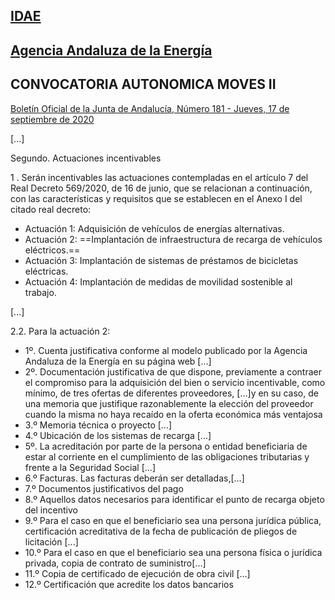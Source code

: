 ## [IDAE](https://www.idae.es/ayudas-y-financiacion/para-movilidad-y-vehiculos/programa-moves-iii) 
## [Agencia Andaluza de la Energía](https://incentivos.agenciaandaluzadelaenergia.es/Moves2019Web/faces/login.xhtml)
## CONVOCATORIA AUTONOMICA MOVES II

[Boletín Oficial de la Junta de Andalucía, Número 181 - Jueves, 17 de septiembre de 2020](https://www.infosubvenciones.es/bdnstrans/GE/es/convocatoria/523491)

[...]

Segundo. Actuaciones incentivables

1 . Serán incentivables las actuaciones contempladas en el artículo 7 del Real Decreto 569/2020,  de  16  de  junio,  que  se  relacionan  a  continuación,  con  las  características  y requisitos que se establecen en el Anexo I del citado real decreto:

- Actuación 1: Adquisición de vehículos de energías alternativas. 
- Actuación 2: ==Implantación de infraestructura de recarga de vehículos eléctricos.==
- Actuación 3: Implantación de sistemas de préstamos de bicicletas eléctricas.
- Actuación 4: Implantación de medidas de movilidad sostenible al trabajo.

[...]

2.2. Para la actuación 2:

- 1º. Cuenta justificativa conforme al modelo publicado por la Agencia Andaluza de la Energía en su página web [...]
- 2º. Documentación justificativa de que dispone, previamente a contraer el compromiso para  la  adquisición  del  bien  o  servicio  incentivable,  como  mínimo,  de  tres  ofertas  de diferentes  proveedores, [...]y en su caso, de una memoria que justifique razonablemente la elección del proveedor cuando la misma no haya recaído en la oferta económica más ventajosa
- 3.º  Memoria  técnica  o  proyecto [...]
- 4.º Ubicación de los sistemas de recarga [...]
- 5º.  La  acreditación  por  parte  de  la  persona  o  entidad  beneficiaria  de  estar  al corriente en el cumplimiento de las obligaciones tributarias y frente a la Seguridad Social [...]
- 6.º Facturas. Las facturas deberán ser detalladas,[...]
- 7.º Documentos justificativos del pago
- 8.º  Aquellos  datos  necesarios  para  identificar  el  punto  de  recarga  objeto  del incentivo
- 9.º Para el caso en que el beneficiario sea una persona jurídica pública, certificación acreditativa de la fecha de publicación de pliegos de licitación [...]
- 10.º Para el caso en que el beneficiario sea una persona física o jurídica privada, copia de contrato de suministro[...]
- 11.º Copia de certificado de ejecución de obra civil [...]
- 12.º Certificación que acredite los datos bancarios